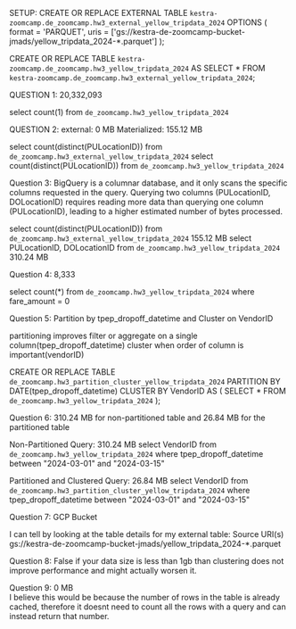 SETUP:
  CREATE OR REPLACE EXTERNAL TABLE `kestra-zoomcamp.de_zoomcamp.hw3_external_yellow_tripdata_2024`
  OPTIONS (
    format = 'PARQUET',
    uris = ['gs://kestra-de-zoomcamp-bucket-jmads/yellow_tripdata_2024-*.parquet']
  );

  CREATE OR REPLACE TABLE `kestra-zoomcamp.de_zoomcamp.hw3_yellow_tripdata_2024`
  AS SELECT * FROM `kestra-zoomcamp.de_zoomcamp.hw3_external_yellow_tripdata_2024`;

QUESTION 1: 20,332,093

  select count(1) from `de_zoomcamp.hw3_yellow_tripdata_2024`

QUESTION 2: external: 0 MB
        Materialized: 155.12 MB

  select count(distinct(PULocationID)) from `de_zoomcamp.hw3_external_yellow_tripdata_2024`
  select count(distinct(PULocationID)) from `de_zoomcamp.hw3_yellow_tripdata_2024`

Question 3: BigQuery is a columnar database, and it only scans the specific columns requested in the query. Querying two columns (PULocationID, DOLocationID) requires reading more data than querying one column (PULocationID), leading to a higher estimated number of bytes processed.

  select count(distinct(PULocationID)) from `de_zoomcamp.hw3_external_yellow_tripdata_2024`
    155.12 MB
  select PULocationID, DOLocationID from `de_zoomcamp.hw3_yellow_tripdata_2024`
    310.24 MB
  
Question 4: 8,333

  select count(*) from `de_zoomcamp.hw3_yellow_tripdata_2024`
  where fare_amount = 0

Question 5: Partition by tpep_dropoff_datetime and Cluster on VendorID

  partitioning improves filter or aggregate on a single column(tpep_dropoff_datetime)
  cluster when order of column is important(vendorID)

  CREATE OR REPLACE TABLE `de_zoomcamp.hw3_partition_cluster_yellow_tripdata_2024`
  PARTITION BY DATE(tpep_dropoff_datetime)
  CLUSTER BY VendorID AS (
    SELECT * FROM `de_zoomcamp.hw3_yellow_tripdata_2024`
  );
  
Question 6: 310.24 MB for non-partitioned table and 26.84 MB for the partitioned table

  Non-Partitioned Query: 310.24 MB
    select VendorID from `de_zoomcamp.hw3_yellow_tripdata_2024`
    where tpep_dropoff_datetime between "2024-03-01" and "2024-03-15"

  Partitioned and Clustered Query: 26.84 MB
    select VendorID from `de_zoomcamp.hw3_partition_cluster_yellow_tripdata_2024`
    where tpep_dropoff_datetime between "2024-03-01" and "2024-03-15"

Question 7: GCP Bucket

  I can tell by looking at the table details for my external table: 
    Source URI(s) gs://kestra-de-zoomcamp-bucket-jmads/yellow_tripdata_2024-*.parquet


Question 8: False
  if your data size is less than 1gb than clustering does not improve performance and might actually worsen it.

Question 9: 0 MB  
  I believe this would be because the number of rows in the table is already cached, therefore it doesnt need to count all the rows with a query and can instead return that number. 